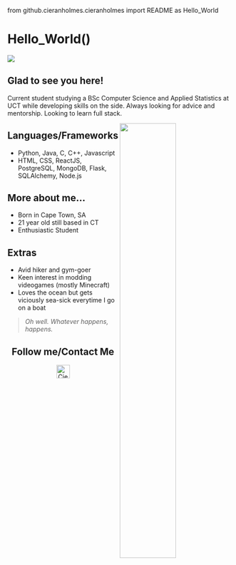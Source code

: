 from github.cieranholmes.cieranholmes import README as Hello_World

# Hello_World()
![](https://www.geeksultd.com/wp-content/uploads/2020/08/118014278_2904057629706075_8654455818989398520_o-1.jpg)
## Glad to see you here!
Current student studying a BSc Computer Science and Applied Statistics at UCT while developing skills on the side. Always looking for advice and mentorship. Looking to learn full stack.

<img align="right" width="50%" src="https://cdn.discordapp.com/attachments/987353708360761407/1080084727526084638/IMG_20200708_175429_Original.jpg">

## Languages/Frameworks
- Python, Java, C, C++, Javascript
- HTML, CSS, ReactJS, PostgreSQL, MongoDB, Flask, SQLAlchemy, Node.js

## More about me...
- Born in Cape Town, SA
- 21 year old still based in CT
- Enthusiastic Student

## Extras
- Avid hiker and gym-goer
- Keen interest in modding videogames (mostly Minecraft)
- Loves the ocean but gets viciously sea-sick everytime I go on a boat

> *Oh well. Whatever happens, happens.*

<h2 align="center">Follow me/Contact Me</h2>
<p align="center">
	<a href="https://github.com/cieranholmes">
		<img align="center" alt="Cieran's GitHub" width="30px" src="https://cdn.jsdelivr.net/npm/simple-icons@v3/icons/github.svg" />
	</a>
</p>
